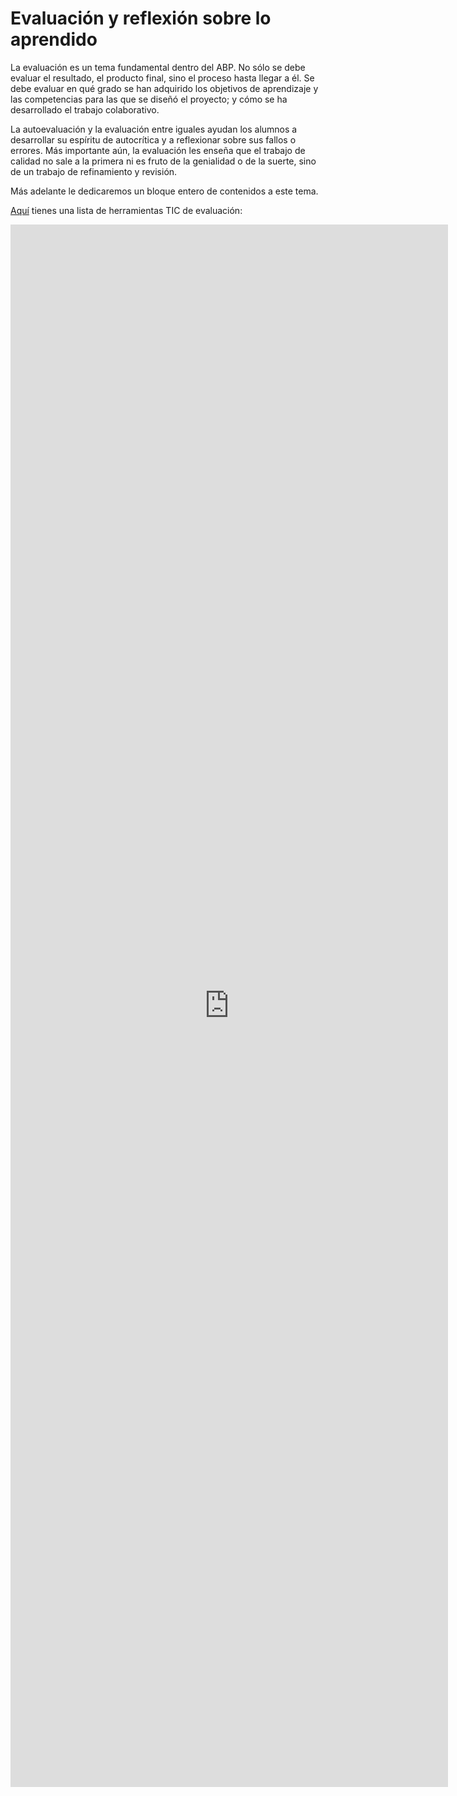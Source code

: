 
# Evaluación y reflexión sobre lo aprendido

La evaluación es un tema fundamental dentro del ABP. No sólo se debe evaluar el resultado, el producto final, sino el proceso hasta llegar a él. Se debe evaluar en qué grado se han adquirido los objetivos de aprendizaje y las competencias para las que se diseñó el proyecto; y cómo se ha desarrollado el trabajo colaborativo.

La autoevaluación y la evaluación entre iguales ayudan los alumnos a desarrollar su espíritu de autocrítica y a reflexionar sobre sus fallos o errores. Más importante aún, la evaluación les enseña que el trabajo de calidad no sale a la primera ni es fruto de la genialidad o de la suerte, sino de un trabajo de refinamiento y revisión.

Más adelante le dedicaremos un bloque entero de contenidos a este tema.

[Aquí](https://list.ly/list/c2E/framed?embed_type=iframe&layout=gallery&per_page=25&show_list_headline=false) tienes una lista de herramientas TIC de evaluación:

<iframe src='https://list.ly/list/c2E/framed?embed_type=iframe&layout=gallery&per_page=25&show_list_headline=false' seamless width=700 height=2500 style='border:none' scrolling=''/>


